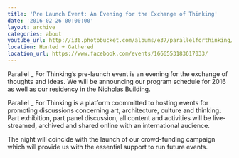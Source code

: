 ```yaml
---
title: 'Pre Launch Event: An Evening for the Exchange of Thinking'
date: '2016-02-26 00:00:00'
layout: archive
categories: about
youtube_url: http://i36.photobucket.com/albums/e37/parallelforthinking/PRELAUNCH-SCREENSHOT_zps9o7kexyr.jpg
location: Hunted + Gathered
location_url: https://www.facebook.com/events/1666553183617033/
---
```


 Parallel _ For Thinking’s pre-launch event is an evening for the exchange of thoughts and ideas. We will be announcing our program schedule for 2016 as well as our residency in the Nicholas Building. 

Parallel _ For Thinking is a platform coommitted to hosting events for promoting discussions concerning art, architecture, culture and thinking. Part exhibition, part panel discussion, all content and activities will be live-streamed, archived and shared online with an international audience. 

The night will coincide with the launch of our crowd-funding campaign which will provide us with the essential support to run future events. 

